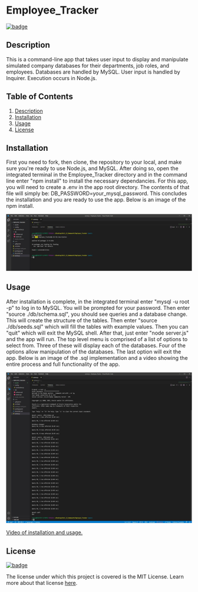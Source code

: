 # Employee_Tracker

[![badge](https://img.shields.io/badge/license-MIT-brightgreen)](https://choosealicense.com/licenses/mit/)

## Description

This is a command-line app that takes user input to display and manipulate simulated company databases for their departments, job roles, and employees. Databases are handled by MySQL. User input is handled by Inquirer. Execution occurs in Node.js.

## Table of Contents

1. [Description](#description)
2. [Installation](#installation)
3. [Usage](#usage)
4. [License](#license)

## Installation

First you need to fork, then clone, the repository to your local, and make sure you're ready to use Node.js, and MySQL. After doing so, open the integrated terminal in the Employee_Tracker directory and in the command line enter "npm install" to install the necessary dependancies. For this app, you will need to create a .env in the app root directory. The contents of that file will simply be: DB_PASSWORD=your_mysql_password. This concludes the installation and you are ready to use the app. Below is an image of the npm install.

![Picture of installation.](assets/images/first.JPG)

## Usage

After installation is complete, in the integrated terminal enter "mysql -u root -p" to log in to MySQL. You will be prompted for your password. Then enter "source ./db/schema.sql", you should see queries and a database change. This will create the structure of the tables. Then enter "source ./db/seeds.sql" which will fill the tables with example values. Then you can "quit" which will exit the MySQL shell. After that, just enter "node server.js" and the app will run. The top level menu is comprised of a list of options to select from. Three of these will display each of the databases. Four of the options allow manipulation of the databases. The last option will exit the app. Below is an image of the .sql implementation and a video showing the entire process and full functionality of the app.

![Picture of schema and seeds .sql implementation.](assets/images/second.JPG)

[Video of installation and usage.](https://drive.google.com/file/d/1dRSYXWdFgu17xengBgpbT1Iw1w_jJPRv/view)

## License

[![badge](https://img.shields.io/badge/license-MIT-brightgreen)](https://choosealicense.com/licenses/mit/)

The license under which this project is covered is the MIT License. Learn more about that license [here](https://choosealicense.com/licenses/mit/).

